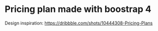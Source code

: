 # Pricing plan made with boostrap 4

Design inspiration: https://dribbble.com/shots/10444308-Pricing-Plans
